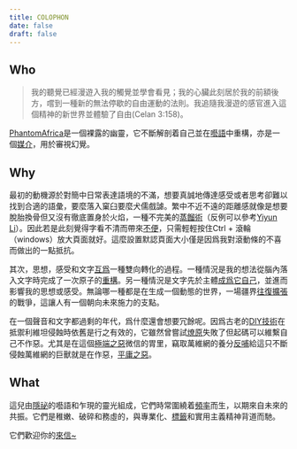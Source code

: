 ```yaml
---
title: COLOPHON
date: false
draft: false
---
```


## Who

> 我的聽覺已經漫遊入我的觸覺並學會看見；我的心臟此刻居於我的前額後方，嚐到一種新的無法停歇的自由運動的法則。我追隨我漫遊的感官進入這個精神的新世界並體驗了自由(Celan 3:158)。
>



<u>PhantomAfrica</u>是一個裸露的幽靈，它不斷解剖着自己並在<u>囈語</u>中重構，亦是一個<u>媒介</u>，用於審視幻覺。

## Why

最初的動機源於對簡中日常表達語境的不滿，想要真誠地傳達感受或者思考卻難以找到合適的語彙，要麼落入窠臼要麼犬儒戲謔。繁中不近不遠的距離感就像是想要脫胎換骨但又沒有徹底置身於火焰，一種不完美的<u>蒸餾術</u>（反例可以參考[Yiyun Li](https://www.newyorker.com/magazine/2017/01/02/to-speak-is-to-blunder)）。因此若是此刻覺得字看不清而帶來<u>不便</u>，只需輕輕按住Ctrl + 滾輪（windows）放大頁面就好。這麼設置默認頁面大小僅是因爲我對滾動條的不喜而做出的一點抵抗。

其次，思想，感受和文字<u>互爲</u>一種雙向轉化的過程。一種情況是我的想法從腦內落入文字時完成了一次原子的<u>重構</u>。另一種情況是文字先於主體<u>成爲它自己</u>，並進而影響我的思想或感受。無論哪一種都是在生成一個動態的世界，一場疆界<u>往復擴張</u>的戰爭，這讓人有一個朝向未來施力的支點。

在一個聲音和文字都過剩的年代，爲什麼還會想要冗餘呢。因爲古老的<u>DIY技術</u>在抵禦利維坦侵蝕時依舊是行之有效的，它雖然曾嘗試<u>燎原</u>失敗了但起碼可以維繫自己不作惡。尤其是在這個<u>極端之惡</u>微信的胃里，竊取萬維網的養分<u>反哺</u>給這只不斷侵蝕萬維網的巨獸就是在作惡，<u>平庸之惡</u>。



## What

這兒由<u>隱祕</u>的囈語和乍現的靈光組成，它們時常圍繞着<u>頻率</u>而生，以期來自未來的共振。它們是稚嫩、破碎和務虛的，與專業化、<u>標籤</u>和實用主義精神背道而馳。

它們歡迎你的<u>[來信](mailto:qiu@ik.me)~</u>
